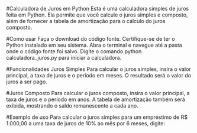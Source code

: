 #Calculadora de Juros em Python
Esta é uma calculadora simples de juros feita em Python. Ela permite que você calcule o juros simples e composto, além de fornecer a tabela de amortização para o cálculo do juros composto.

#Como usar
Faça o download do código fonte.
Certifique-se de ter o Python instalado em seu sistema.
Abra o terminal e navegue até a pasta onde o código fonte foi salvo.
Digite o comando python calculadora_juros.py para iniciar a calculadora.

#Funcionalidades
Juros Simples
Para calcular o juros simples, insira o valor principal, a taxa de juros e o período em meses. O resultado será o valor do juros a ser pago.

#Juros Composto
Para calcular o juros composto, insira o valor principal, a taxa de juros e o período em anos. A tabela de amortização também será exibida, mostrando o saldo remanescente a cada ano.

#Exemplo de uso
Para calcular o juros simples para um empréstimo de R$ 1.000,00 a uma taxa de juros de 10% ao mês por 6 meses, digite:

